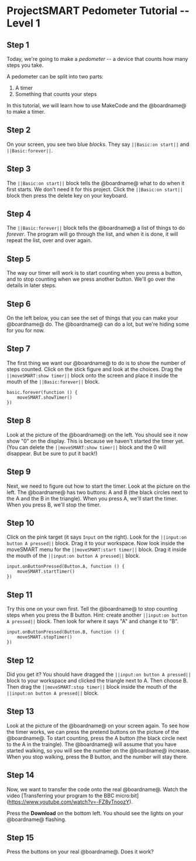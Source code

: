 # ProjectSMART Pedometer Tutorial -- Level 1

## Step 1

Today, we're going to make a *pedometer* -- a device that counts how many steps you take.

A pedometer can be split into two parts:
1. A timer
2. Something that counts your steps

In this tutorial, we will learn how to use MakeCode and the @boardname@ to make a timer.

## Step 2

On your screen, you see two blue *blocks*. They say ``||Basic:on start||`` and ``||Basic:forever||``. 

## Step 3

The ``||Basic:on start||`` block tells the @boardname@ what to do when it first starts. We don't need it for this project. Click the ``||Basic:on start||`` block then press the delete key on your keyboard.

## Step 4

The ``||Basic:forever||`` block tells the @boardname@ a list of things to do *forever*. The program will go through the list, and when it is done, it will repeat the list, over and over again.

## Step 5

The way our timer will work is to start counting when you press a button, and to stop counting when we press another button. We'll go over the details in later steps.

## Step 6

On the left below, you can see the set of things that you can make your @boardname@ do. The @boardname@ can do a lot, but we're hiding some for you for now. 

## Step 7

The first thing we want our @boardname@ to do is to show the number of steps counted. Click on the stick figure and look at the choices. Drag the  ``||moveSMART:show timer||`` block onto the screen and place it inside the mouth of the ``||Basic:forever||`` block.

```blocks
basic.forever(function () {
    moveSMART.showTimer()
})
```

## Step 8

Look at the picture of the @boardname@ on the left. You should see it now show "0" on the display. This is because we haven't started the timer yet. (You can delete the ``||moveSMART:show timer||`` block and the 0 will disappear. But be sure to put it back!)

## Step 9

Next, we need to figure out how to start the timer. Look at the picture on the left. The @boardname@ has two buttons: A and B (the black circles next to the A and the B in the triangle). When you press A, we'll start the timer. When you press B, we'll stop the timer.

## Step 10

Click on the pink target (it says `Input` on the right). Look for the ``||input:on button A pressed||`` block. Drag it to your workspace. Now look inside the moveSMART menu for the ``||moveSMART:start timer||`` block. Drag it inside the mouth of the ``||input:on button A pressed||`` block.


```blocks
input.onButtonPressed(Button.A, function () {
    moveSMART.startTimer()
})
```

## Step 11

Try this one on your own first. Tell the @boardname@ to stop counting steps when you press the B button. Hint: create another ``||input:on button A pressed||`` block. Then look for where it says "A" and change it to "B".

```blocks
input.onButtonPressed(Button.B, function () {
    moveSMART.stopTimer()
})
```

## Step 12

Did you get it? You should have dragged the ``||input:on button A pressed||`` block to your workspace and clicked the triangle next to A. Then choose B. Then drag the ``||moveSMART:stop timer||`` block inside the mouth of the ``||input:on button A pressed||`` block.

## Step 13

Look at the picture of the @boardname@ on your screen again. To see how the timer works, we can press the pretend buttons on the picture of the @boardname@.
To start counting, press the A button (the black circle next to the A in the traingle). The @boardname@ will assume that you have started walking, so you will see the number on the @boardname@ increase. When you stop walking, press the B button, and the number will stay there.

## Step 14

Now, we want to transfer the code onto the real @boardname@.
Watch the video [Transferring your program to the BBC micro:bit] (https://www.youtube.com/watch?v=-FZ8yTnoozY).

Press the **Download** on the bottom left. You should see the lights on your @boardname@ flashing.

## Step 15

Press the buttons on your real @boardname@. Does it work?